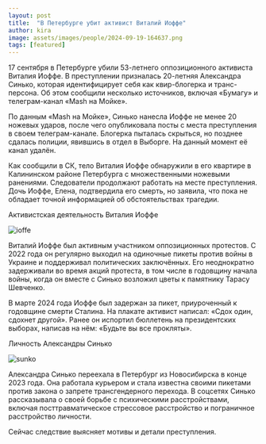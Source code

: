 ```yaml
---
layout: post
title:  "В Петербурге убит активист Виталий Иоффе"
author: kira
image: assets/images/people/2024-09-19-164637.png
tags: [featured]
---
```




17 сентября в Петербурге убили 53-летнего оппозиционного активиста Виталия Иоффе. В преступлении призналась 20-летняя Александра Синько, которая идентифицирует себя как квир-блогерка и транс-персона. Об этом сообщили несколько источников, включая «Бумагу» и телеграм-канал «Mash на Мойке».

По данным «Mash на Мойке», Синько нанесла Иоффе не менее 20 ножевых ударов, после чего опубликовала посты с места преступления в своем телеграм-канале. Блогерка пыталась скрыться, но позднее сдалась полиции, явившись в отдел в Выборге. На данный момент её канал удалён.

Как сообщили в СК, тело Виталия Иоффе обнаружили в его квартире в Калининском районе Петербурга с множественными ножевыми ранениями. Следователи продолжают работать на месте преступления. Дочь Иоффе, Елена, подтвердила его смерть, но заявила, что пока не обладает точной информацией об обстоятельствах трагедии.

Активистская деятельность Виталия Иоффе

![ioffe](http://www.minutka.media/assets/images/people/2024-09-19-164637.png)

Виталий Иоффе был активным участником оппозиционных протестов. С 2022 года он регулярно выходил на одиночные пикеты против войны в Украине и поддерживал политических заключённых. Его неоднократно задерживали во время акций протеста, в том числе в годовщину начала войны, когда он вместе с Синько возложил цветы к памятнику Тарасу Шевченко.

В марте 2024 года Иоффе был задержан за пикет, приуроченный к годовщине смерти Сталина. На плакате активист написал: «Сдох один, сдохнет другой». Ранее он испортил бюллетень на президентских выборах, написав на нём: «Будьте вы все прокляты».

Личность Александры Синько

![sunko](http://www.minutka.media/assets/images/people/01eaf045515593.Y3JvcCw3ODMsNjEyLDExNCwxNzc.jpg)

Александра Синько переехала в Петербург из Новосибирска в конце 2023 года. Она работала курьером и стала известна своими пикетами против закона о запрете трансгендерного перехода. В соцсетях Синько рассказывала о своей борьбе с психическими расстройствами, включая посттравматическое стрессовое расстройство и пограничное расстройство личности.

Сейчас следствие выясняет мотивы и детали преступления.
